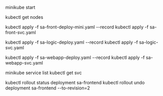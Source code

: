 minikube start

kubectl get nodes

kubectl apply -f sa-front-deploy-mini.yaml --record
kubectl apply -f sa-front-svc.yaml

kubectl apply -f sa-logic-deploy.yaml --record
kubectl apply -f sa-logic-svc.yaml

kubectl apply -f sa-webapp-deploy.yaml --record
kubectl apply -f sa-webapp-svc.yaml

minikube service list
kubectl get svc

kubectl rollout status deployment sa-frontend
kubectl rollout undo deployment sa-frontend --to-revision=2
